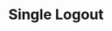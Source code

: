---
title: Single Logout
excerpt: Configure Single Logout for your apps.
layout: Guides
sections:
 - main
---